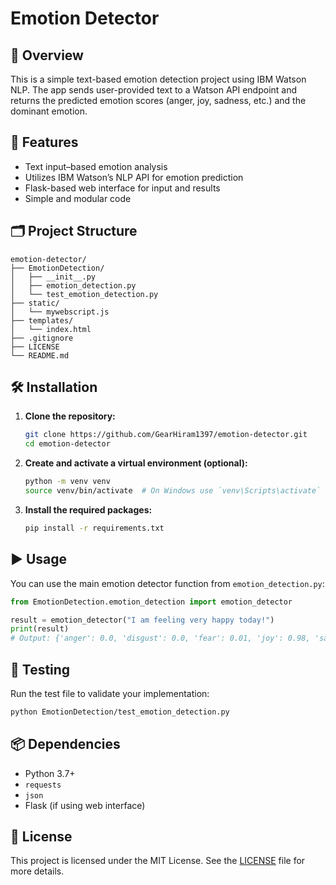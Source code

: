 # Emotion Detector

## 🧠 Overview

This is a simple text-based emotion detection project using IBM Watson NLP. The app sends user-provided text to a Watson API endpoint and returns the predicted emotion scores (anger, joy, sadness, etc.) and the dominant emotion.

## 🚀 Features

- Text input–based emotion analysis
- Utilizes IBM Watson’s NLP API for emotion prediction
- Flask-based web interface for input and results
- Simple and modular code

## 🗂 Project Structure

```
emotion-detector/
├── EmotionDetection/
│   ├── __init__.py
│   ├── emotion_detection.py
│   └── test_emotion_detection.py
├── static/
│   └── mywebscript.js
├── templates/
│   └── index.html
├── .gitignore
├── LICENSE
└── README.md
```

## 🛠️ Installation

1. **Clone the repository:**
   ```bash
   git clone https://github.com/GearHiram1397/emotion-detector.git
   cd emotion-detector
   ```

2. **Create and activate a virtual environment (optional):**
   ```bash
   python -m venv venv
   source venv/bin/activate  # On Windows use `venv\Scripts\activate`
   ```

3. **Install the required packages:**
   ```bash
   pip install -r requirements.txt
   ```

## ▶️ Usage

You can use the main emotion detector function from `emotion_detection.py`:

```python
from EmotionDetection.emotion_detection import emotion_detector

result = emotion_detector("I am feeling very happy today!")
print(result)
# Output: {'anger': 0.0, 'disgust': 0.0, 'fear': 0.01, 'joy': 0.98, 'sadness': 0.01, 'dominant_emotion': 'joy'}
```

## 🧪 Testing

Run the test file to validate your implementation:

```bash
python EmotionDetection/test_emotion_detection.py
```

## 📦 Dependencies

- Python 3.7+
- `requests`
- `json`
- Flask (if using web interface)

## 📄 License

This project is licensed under the MIT License. See the [LICENSE](LICENSE) file for more details.
